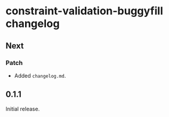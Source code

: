 # constraint-validation-buggyfill changelog

## Next

### Patch

- Added `changelog.md`.

## 0.1.1

Initial release.
